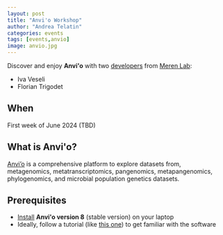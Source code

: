 ```yaml
---
layout: post
title: "Anvi'o Workshop"
author: "Andrea Telatin"
categories: events
tags: [events,anvio]
image: anvio.jpg
---
```


Discover and enjoy **Anvi'o** with two [developers](https://merenlab.org/people/) from [Meren Lab](https://merenlab.org/):

* Iva Veseli
* Florian Trigodet

## When

First week of June 2024 (TBD)

## What is Anvi'o?

[Anvi’o](https://anvio.org/) is a comprehensive platform to explore datasets from, metagenomics, metatranscriptomics, pangenomics, metapangenomics, phylogenomics, and microbial population genetics datasets.

## Prerequisites

* [Install](https://anvio.org/install/) **Anvi'o version 8** (stable version) on your laptop
* Ideally, follow a tutorial (like [this one](https://merenlab.org/tutorials/read-recruitment/)) to get familiar with the software

